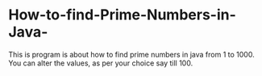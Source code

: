 # How-to-find-Prime-Numbers-in-Java-
This is program is about how to find prime numbers in java from 1 to 1000. You can alter the values, as per your choice say till 100.
